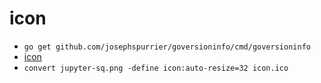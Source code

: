 # icon
* `go get github.com/josephspurrier/goversioninfo/cmd/goversioninfo`
* [icon](https://github.com/jupyter/design/raw/master/logo/png-1x/jupyter-sq.png)
* `convert jupyter-sq.png -define icon:auto-resize=32 icon.ico`
